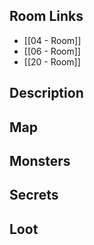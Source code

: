 ## Room Links

*  [[04 - Room]]
*  [[06 - Room]]
*  [[20 - Room]]
## Description

## Map

## Monsters

## Secrets

## Loot
